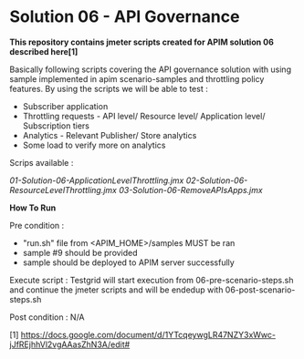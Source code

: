 # Solution 06 - API Governance

**This repository contains jmeter scripts created for APIM solution 06 described here[1]**

Basically following scripts covering the API governance solution with using sample implemented in apim scenario-samples and throttling policy features.
By using the scripts we will be able to test :
- Subscriber application
- Throttling requests - API level/ Resource level/ Application level/ Subscription tiers
- Analytics - Relevant Publisher/ Store analytics
- Some load to verify more on analytics

Scrips available :

*01-Solution-06-ApplicationLevelThrottling.jmx*
*02-Solution-06-ResourceLevelThrottling.jmx*
*03-Solution-06-RemoveAPIsApps.jmx*


**How To Run**

Pre condition :
- "run.sh" file from <APIM_HOME>/samples MUST be ran
- sample #9 should be provided
- sample should be deployed to APIM server successfully

Execute script : Testgrid will start execution from 06-pre-scenario-steps.sh and continue the jmeter scripts and will be endedup with 06-post-scenario-steps.sh

Post condition : N/A

 [1] <https://docs.google.com/document/d/1YTcqeywgLR47NZY3xWwc-jJfREjhhVl2vgAAasZhN3A/edit#>
